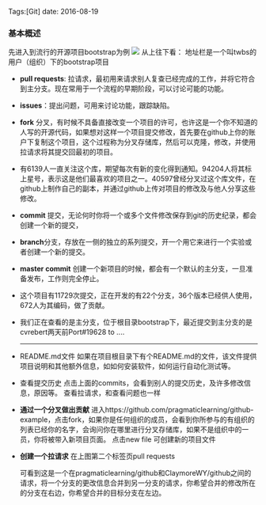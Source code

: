 Tags:[Git] date: 2016-08-19

### 基本概述

先进入到流行的开源项目bootstrap为例
  ![](http://claymore.wang:5000/uploads/big/28e28cca02fc7282732778a3911e5c48.png)
  从上往下看：
  地址栏是一个叫twbs的用户（组织）下的bootstrap项目

* **pull requests**: 拉请求，最初用来请求别人复查已经完成的工作，并将它符合到主分支。现在常用于一个流程的早期阶段，可以讨论可能的功能。

* **issues**：提出问题，可用来讨论功能，跟踪缺陷。

* **fork** 分叉，有时候不具备直接改变一个项目的许可，也许这是一个你不知道的人写的开源代码，如果想对这样一个项目提交修改，首先要在github上你的账户下复制这个项目，这个过程称为分叉存储库，然后可以克隆，修改，并使用拉请求将其提交回最初的项目。

* 有6139人一直关注这个库，期望每次有新的变化得到通知。94204人将其标上星号，表示这是他们最喜欢的项目之一。40597曾经分叉过这个库文件，在github上制作自己的副本，并通过github上传对项目的修改及与他人分享这些修改。

* **commit** 提交，无论何时你将一个或多个文件修改保存到git的历史纪录，都会创建一个新的提交，

* **branch**分支，存放在一侧的独立的系列提交，开一个用它来进行一个实验或者创建一个新的提交。

* **master commit** 创建一个新项目的时候，都会有一个默认的主分支，一旦准备发布，工作则完全停止。

* 这个项目有11729次提交，正在开发的有22个分支，36个版本已经供人使用，672人为其编码，做了贡献。

* 我们正在查看的是主分支，位于根目录bootstrap下，最近提交到主分支的是cvrebert两天前Port#19628 to ....

    ---

* README.md文件
  如果在项目根目录下有个README.md的文件，该文件提供项目说明和其他额外信息，如如何安装软件，如何运行自动化测试等。

* 查看提交历史
  点击上面的commits，会看到别人的提交历史，及许多修改信息，原因等。
  查看拉请求，和查看问题也一样

* **通过一个分叉做出贡献**
  进入https://github.com/pragmaticlearning/github-example，点击fork，如果你是任何组织的成员，会看到你所参与的有组织的列表已经你的名字，会询问你在哪里进行分叉存储库，如果不是组织中的一员，你将被带入新项目页面。
  点击new file 可创建新的项目文件

* **创建一个拉请求**
  在上图第二个标签页pull requests
  
  可看到这是一个在pragmaticlearning/github和ClaymoreWY/github之间的请求，将一个分支的更改信息合并到另一分支的请求，你希望合并的修改所在的分支在右边，你希望合并的目标分支在左边。

